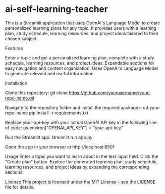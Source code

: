 # ai-self-learning-teacher

This is a Streamlit application that uses OpenAI's Language Model to create personalized learning plans for any topic. It provides users with a learning plan, study schedule, learning resources, and project ideas tailored to their chosen subject.

Features

Enter a topic and get a personalized learning plan, complete with a study schedule, learning resources, and project ideas.
Expandable sections for easy navigation and content organization.
Uses OpenAI's Language Model to generate relevant and useful information.

Installation

Clone this repository:
git clone https://github.com/yourusername/your-repo-name.git

Navigate to the repository folder and install the required packages:
cd your-repo-name
pip install -r requirements.txt

Replace your-api-key with your actual OpenAI API key in the following line of code:
os.environ["OPENAI_API_KEY"] = "your-api-key"

Run the Streamlit app:
streamlit run app.py

Open the app in your browser at http://localhost:8501

Usage
Enter a topic you want to learn about in the text input field.
Click the "Create plan" button.
Explore the generated learning plan, study schedule, learning resources, and project ideas by expanding the corresponding sections.

License
This project is licensed under the MIT License - see the LICENSE file for details.
